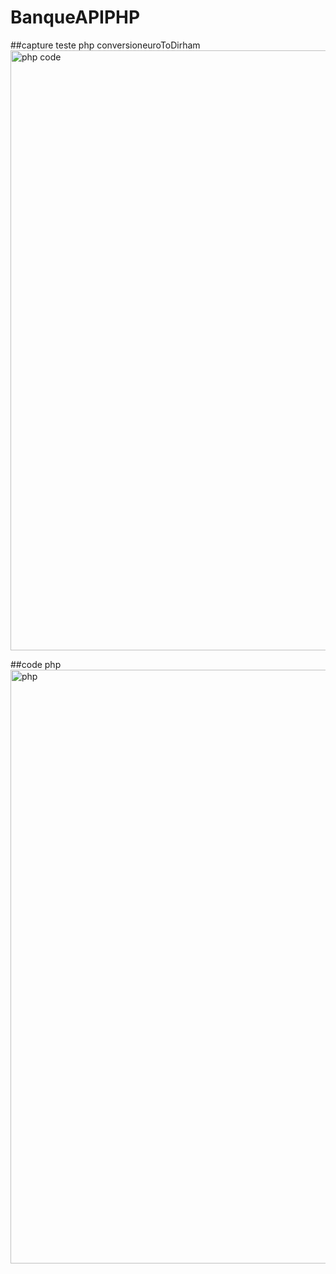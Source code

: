 # BanqueAPIPHP
##capture teste php conversioneuroToDirham<img width="960" alt="php code" src="https://user-images.githubusercontent.com/102796235/177118311-1bc0b3a4-60eb-449c-862f-a6bdfb5634b1.PNG">

##code php
<img width="950" alt="php" src="https://user-images.githubusercontent.com/102796235/177118446-a8ca0013-cabf-46d7-917f-d30de7eed17d.PNG">

